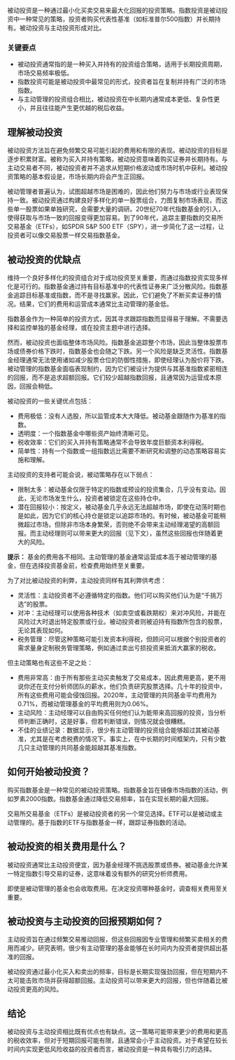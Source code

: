 被动投资是一种通过最小化买卖交易来最大化回报的投资策略。指数投资是被动投资中一种常见的策略，投资者购买代表性基准（如标准普尔500指数）并长期持有。被动投资与主动投资形成对比。

### 关键要点

- 被动投资通常指的是一种买入并持有的投资组合策略，适用于长期投资周期，市场交易频率极低。
- 指数投资可能是被动投资中最常见的形式，投资者旨在复制并持有广泛的市场指数。
- 与主动管理的投资组合相比，被动投资在中长期内通常成本更低、复杂性更小，并且往往能产生更优越的税后收益。

## 理解被动投资

被动投资方法旨在避免频繁交易可能引起的费用和有限的表现。被动投资的目标是逐步积累财富。被称为买入并持有策略，被动投资意味着购买证券并长期持有。与主动交易者不同，被动投资者并不追求从短期价格波动或市场时机中获利。被动投资策略的基本假设是，市场长期内将会产生正回报。

被动管理者普遍认为，试图超越市场是困难的，因此他们努力与市场或行业表现保持一致。被动投资通过构建良好多样化的单一股票组合，力图复制市场表现，而这些单一股票如果单独研究，会需要大量的调研。20世纪70年代指数基金的引入，使得获取与市场一致的回报变得更加容易。到了90年代，追踪主要指数的交易所交易基金（ETFs），如SPDR S&P 500 ETF（SPY），进一步简化了这一过程，让投资者可以像交易股票一样交易指数基金。

## 被动投资的优缺点

维持一个良好多样化的投资组合对于成功投资至关重要，而通过指数投资实现多样化是可行的。指数基金通过持有目标基准中的代表性证券来广泛分散风险。指数基金追踪目标基准或指数，而不是寻找赢家。因此，它们避免了不断买卖证券的情况。结果，它们的费用和运营成本通常比主动管理的基金低。

指数基金作为一种简单的投资方式，因其寻求跟踪指数而显得易于理解。不需要选择和监控单独的基金经理，或在投资主题中进行选择。

然而，被动投资也面临整体市场风险。指数基金追踪整个市场，因此当整体股票市场或债券价格下跌时，指数基金也会随之下跌。另一个风险是缺乏灵活性。指数基金经理通常无法使用诸如减少股票仓位的防御性措施，即使经理认为股价将下跌。被动管理的指数基金面临表现制约，因为它们被设计为提供与其基准指数紧密相连的回报，而不是追求超额回报。它们较少超越指数回报，且通常因为运营成本原因，回报会稍低。

被动投资的一些关键优点包括：

- 费用极低：没有人选股，所以监管成本大大降低。被动基金跟随作为基准的指数。
- 透明度：一个指数基金中哪些资产始终清晰可见。
- 税收效率：它们的买入并持有策略通常不会导致年度巨额资本利得税。
- 简单性：持有一个指数或一组指数远比需要不断研究和调整的动态策略容易实施和理解。

主动投资的支持者可能会说，被动策略存在以下弱点：

- 限制太多：被动基金仅限于特定的指数或预设的投资集合，几乎没有变动。因此，无论市场发生什么，投资者被锁定在这些持仓中。
- 潜在回报较小：按定义，被动基金几乎永远无法超越市场，即使在动荡时期也是如此，因为它们的核心持仓是锁定以追踪市场的。有时候，被动基金可能稍微超过市场，但除非市场本身繁荣，否则绝不会带来主动经理渴望的高额回报。而主动经理则可以带来更大的回报（见下文），虽然这些回报也伴随着更大的风险。

**提示：** 基金的费用各不相同。主动管理的基金通常运营成本高于被动管理的基金，但在选择投资基金前，检查费用始终至关重要。

为了对比被动投资的利弊，主动投资同样有其利弊供考虑：

- 灵活性：主动投资者不必遵循特定的指数。他们可以购买他们认为是“千挑万选”的股票。
- 对冲：主动经理可以使用各种技术（如卖空或看跌期权）来对冲风险，并能在风险过大时退出特定股票或行业。被动投资者则被迫持有指数所包含的股票，无论其表现如何。
- 税务管理：尽管这种策略可能引发资本利得税，但顾问可以根据个别投资者的需求量身定制税务管理策略，例如通过卖出亏损投资来抵消大赢家的税收。

但主动策略也有这些不足之处：

- 费用非常高：由于所有那些主动买卖触发了交易成本，因此费用更高，更不用说你还在支付分析师团队的薪水，他们负责研究股票选择。几十年的投资中，所有这些费用可能会侵蚀回报。2020年，主动管理的共同基金平均费用为0.71%，而被动管理基金的平均费用则为0.06%。
- 主动风险：主动经理可以自由购买任何他们认为能带来高回报的投资，当分析师判断正确时，这是好事，但若判断错误，则情况就会很糟糕。
- 不佳的业绩记录：数据显示，很少有主动管理的投资组合能够超过其被动基准，尤其是在考虑税费的情况下。事实上，在中长期的时间框架内，只有少数几只主动管理的共同基金能超越其基准指数。

## 如何开始被动投资？

购买指数基金是一种常见的被动投资策略。指数基金旨在镜像市场指数的活动，例如罗素2000指数。指数基金通过降低交易频率，旨在实现长期的最大回报。

交易所交易基金（ETFs）是被动投资者的另一个常见选择。ETF可以是被动或主动管理的。基于指数的ETF与指数基金一样，跟踪证券指数的活动。

## 被动投资的相关费用是什么？

被动投资通常比主动投资便宜，因为基金经理不挑选股票或债券。被动基金允许某一特定指数引导交易的证券，这意味着没有额外的研究分析师费用。

即使是被动管理的基金也会收取费用。在决定投资哪种基金时，调查相关费用至关重要。

## 被动投资与主动投资的回报预期如何？

主动投资旨在通过频繁交易推动回报，但这些回报因专业管理和频繁买卖相关的费用而减少。研究表明，很少有主动管理的基金能够在长时间内为投资者提供超出基准的回报。

被动投资通过最小化买入和卖出的频率，目标是长期实现强劲回报，但在短期内不太可能击败市场并获得超额回报。主动投资可以带来更大的回报，但也伴随着比被动投资更高的风险。

## 结论

被动投资与主动投资相比既有优点也有缺点。这一策略可能带来更少的费用和更高的税收效率，但对于短期回报可能有限，且通常会小于主动投资。对于希望在较长时间内实现更低风险收益的投资者而言，被动投资是一种具有吸引力的选择。
